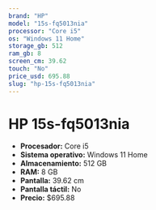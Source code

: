 ```yaml
---
brand: "HP"
model: "15s-fq5013nia"
processor: "Core i5"
os: "Windows 11 Home"
storage_gb: 512
ram_gb: 8
screen_cm: 39.62
touch: "No"
price_usd: 695.88
slug: "hp-15s-fq5013nia"
---
```


# HP 15s-fq5013nia

- **Procesador:** Core i5
- **Sistema operativo:** Windows 11 Home
- **Almacenamiento:** 512 GB
- **RAM:** 8 GB
- **Pantalla:** 39.62 cm
- **Pantalla táctil:** No
- **Precio:** $695.88
